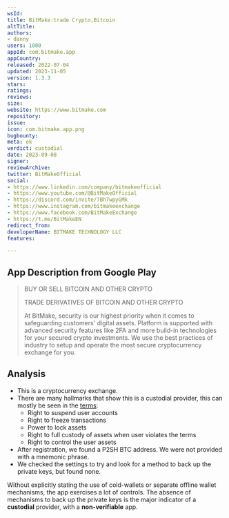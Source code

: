 ```yaml
---
wsId: 
title: BitMake:trade Crypto,Bitcoin
altTitle: 
authors:
- danny
users: 1000
appId: com.bitmake.app
appCountry: 
released: 2022-07-04
updated: 2023-11-05
version: 1.3.3
stars: 
ratings: 
reviews: 
size: 
website: https://www.bitmake.com
repository: 
issue: 
icon: com.bitmake.app.png
bugbounty: 
meta: ok
verdict: custodial
date: 2023-09-08
signer: 
reviewArchive: 
twitter: BitMakeOfficial
social:
- https://www.linkedin.com/company/bitmakeofficial
- https://www.youtube.com/@BitMakeOfficial
- https://discord.com/invite/7Bh7wpyGMk
- https://www.instagram.com/bitmakeexchange
- https://www.facebook.com/BitMakeExchange
- https://t.me/BitMakeEN
redirect_from: 
developerName: BITMAKE TECHNOLOGY LLC
features: 

---
```


## App Description from Google Play

> BUY OR SELL BITCOIN AND OTHER CRYPTO
>
> TRADE DERIVATIVES OF BITCOIN AND OTHER CRYPTO
>
> At BitMake, security is our highest priority when it comes to safeguarding customers' digital assets. Platform is supported with advanced security features like 2FA and more build-in technologies for your secured crypto investments. We use the best practices of industry to setup and operate the most secure cryptocurrency exchange for you.

## Analysis 

- This is a cryptocurrency exchange.
- There are many hallmarks that show this is a custodial provider, this can mostly be seen in the [terms](https://help.bitmake.com/hc/en-us/articles/4638528296847-Bitmake-Terms-of-Service):
  - Right to suspend user accounts
  - Right to freeze transactions
  - Power to lock assets
  - Right to full custody of assets when user violates the terms
  - Right to control the user assets
- After registration, we found a P2SH BTC address. We were not provided with a mnemonic phrase. 
- We checked the settings to try and look for a method to back up the private keys, but found none.

Without explicitly stating the use of cold-wallets or separate offline wallet mechanisms, the app exercises a lot of controls. The absence of mechanisms to back up the private keys is the major indicator of a **custodial** provider, with a **non-verifiable** app. 


  